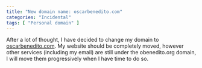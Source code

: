 ```yaml
---
title: "New domain name: oscarbenedito.com"
categories: "Incidental"
tags: [ "Personal domain" ]
---
```


After a lot of thought, I have decided to change my domain to
[oscarbenedito.com](https://oscarbenedito.com). My website should be completely
moved, however other services (including my email) are still under the
obenedito.org domain, I will move them progressively when I have time to do so.
